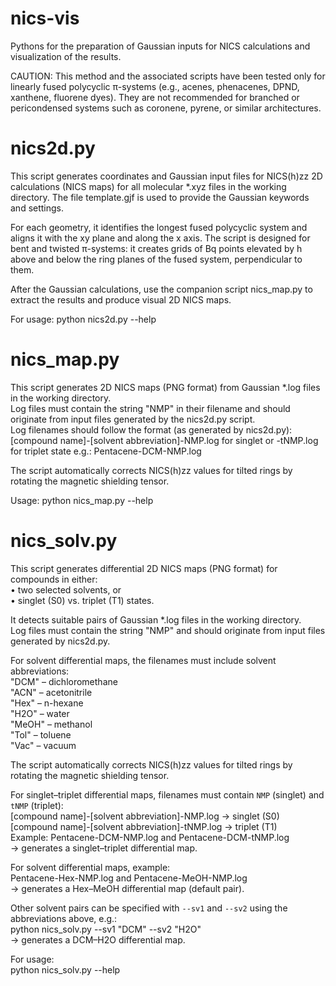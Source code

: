 # nics-vis
Pythons for the preparation of Gaussian inputs for NICS calculations and visualization of the results.

CAUTION: This method and the associated scripts have been tested only for linearly fused polycyclic π-systems (e.g., acenes, phenacenes, DPND, xanthene, fluorene dyes). They are not recommended for branched or pericondensed systems such as coronene, pyrene, or similar architectures.

# nics2d.py 
This script generates coordinates and Gaussian input files for NICS(h)zz 2D calculations (NICS maps) 
for all molecular *.xyz files in the working directory. The file template.gjf is used to provide the 
Gaussian keywords and settings. 

For each geometry, it identifies the longest fused polycyclic system and aligns it with the xy plane and along the x axis. The script is designed for bent and twisted π-systems: it creates grids of Bq points elevated by h above and below the ring planes of the fused system, perpendicular to them. 

After the Gaussian calculations, use the companion script nics_map.py to extract the results and produce 
visual 2D NICS maps.

For usage:
python nics2d.py --help

# nics_map.py
This script generates 2D NICS maps (PNG format) from Gaussian *.log files in the working directory.  
Log files must contain the string "NMP" in their filename and should originate from input files generated 
by the nics2d.py script.  
Log filenames should follow the format (as generated by nics2d.py):
[compound name]-[solvent abbreviation]-NMP.log for singlet or -tNMP.log for triplet state
e.g.: Pentacene-DCM-NMP.log

The script automatically corrects NICS(h)zz values for tilted rings by rotating the magnetic shielding tensor.  

Usage:
    python nics_map.py --help

# nics_solv.py 
This script generates differential 2D NICS maps (PNG format) for compounds in either:  
    • two selected solvents, or  
    • singlet (S0) vs. triplet (T1) states.  

It detects suitable pairs of Gaussian *.log files in the working directory.  
Log files must contain the string "NMP" and should originate from input files generated by nics2d.py.  

For solvent differential maps, the filenames must include solvent abbreviations:  
    "DCM"  – dichloromethane  
    "ACN"  – acetonitrile  
    "Hex"  – n-hexane  
    "H2O"  – water  
    "MeOH" – methanol  
    "Tol"  – toluene  
    "Vac"  – vacuum  

The script automatically corrects NICS(h)zz values for tilted rings by rotating the magnetic shielding tensor.  

For singlet–triplet differential maps, filenames must contain `NMP` (singlet) and `tNMP` (triplet):  
    [compound name]-[solvent abbreviation]-NMP.log     → singlet (S0)  
    [compound name]-[solvent abbreviation]-tNMP.log    → triplet (T1)  
Example: Pentacene-DCM-NMP.log and Pentacene-DCM-tNMP.log  
→ generates a singlet–triplet differential map.  

For solvent differential maps, example:  
    Pentacene-Hex-NMP.log and Pentacene-MeOH-NMP.log  
→ generates a Hex–MeOH differential map (default pair).  

Other solvent pairs can be specified with `--sv1` and `--sv2` using the abbreviations above, e.g.:  
    python nics_solv.py --sv1 "DCM" --sv2 "H2O"  
→ generates a DCM–H2O differential map.  

For usage:  
    python nics_solv.py --help

